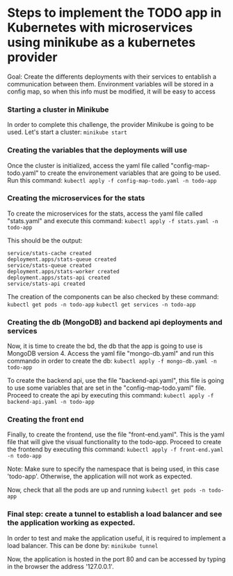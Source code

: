 # Steps to implement the TODO app in Kubernetes with microservices using minikube as a kubernetes provider

Goal: Create the differents deployments with their services to entablish a communication between them. 
      Environment variables will be stored in a config map, so when this info must be modified, it will be easy to access

### Starting a cluster in Minikube
In order to complete this challenge, the provider Minikube is going to be used. 
Let's start a cluster:
```minikube start```

### Creating the variables that the deployments will use
Once the cluster is initialized, access the yaml file called "config-map-todo.yaml" to create the environement variables that are going to be used.
Run this command: ```kubectl apply -f config-map-todo.yaml -n todo-app```

### Creating the microservices for the stats
To create the microservices for the stats, access the yaml file called "stats.yaml" and execute this command:
```kubectl apply -f stats.yaml -n todo-app```

This should be the output:
```deployment.apps/stats-cache created
service/stats-cache created
deployment.apps/stats-queue created
service/stats-queue created
deployment.apps/stats-worker created
deployment.apps/stats-api created
service/stats-api created
```

The creation of the components can be also checked by these command:
```kubectl get pods -n todo-app```
```kubectl get services -n todo-app```


### Creating the db (MongoDB) and backend api deployments and services
Now, it is time to create the bd, the db that the app is going to use is MongoDB version 4.
Access the yaml file "mongo-db.yaml" and run this commando in order to create the db:
```kubectl apply -f mongo-db.yaml -n todo-app```

To create the backend api, use the file "backend-api.yaml", this file is going to use some variables that are set in the "config-map-todo.yaml" file.
Proceed to create the api by executing this command:
```kubectl apply -f backend-api.yaml -n todo-app```
 
### Creating the front end 
Finally, to create the frontend, use the file "front-end.yaml". This is the yaml file that will give the visual functionality to the todo-app.
Proceed to create the frontend by executing this command:
```kubectl apply -f front-end.yaml -n todo-app```

Note: Make sure to specify the namespace that is being used, in this case 'todo-app'. Otherwise, the application will not work as expected.

Now, check that all the pods are up and running ```kubectl get pods -n todo-app```

### Final step: create a tunnel to establish a load balancer and see the application working as expected.
In order to test and make the application useful, it is required to implement a load balancer. 
This can be done by:
```minikube tunnel```

Now, the application is hosted in the port 80 and can be accessed by typing in the browser the address '127.0.0.1'. 


